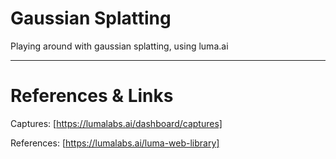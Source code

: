 # Gaussian Splatting 

Playing around with gaussian splatting, using luma.ai

___

# References & Links

Captures: [https://lumalabs.ai/dashboard/captures]

References: [https://lumalabs.ai/luma-web-library]